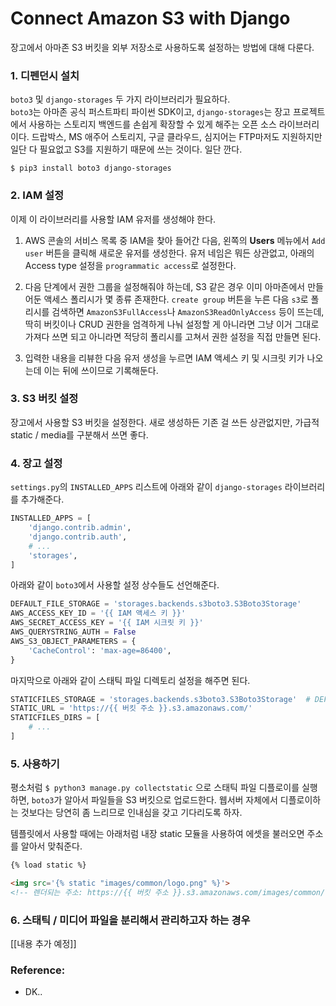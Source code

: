 # Connect Amazon S3 with Django

장고에서 아마존 S3 버킷을 외부 저장소로 사용하도록 설정하는 방법에 대해 다룬다.

### 1. 디펜던시 설치

`boto3` 및 `django-storages` 두 가지 라이브러리가 필요하다.  
`boto3`는 아마존 공식 퍼스트파티 파이썬 SDK이고, `django-storages`는 장고 프로젝트에서 사용하는 스토리지 백엔드를 손쉽게 확장할 수 있게 해주는 오픈 소스 라이브러리이다. 드랍박스, MS 애주어 스토리지, 구글 클라우드, 심지어는 FTP마저도 지원하지만 일단 다 필요없고 S3를 지원하기 때문에 쓰는 것이다. 일단 깐다.

```
$ pip3 install boto3 django-storages
```


### 2. IAM 설정

이제 이 라이브러리를 사용할 IAM 유저를 생성해야 한다.

1. AWS 콘솔의 서비스 목록 중 IAM을 찾아 들어간 다음, 왼쪽의 **Users** 메뉴에서 `Add user` 버튼을 클릭해 새로운 유저를 생성한다. 유저 네임은 뭐든 상관없고, 아래의 Access type 설정을 `programmatic access`로 설정한다.

2. 다음 단계에서 권한 그룹을 설정해줘야 하는데, S3 같은 경우 이미 아마존에서 만들어둔 액세스 폴리시가 몇 종류 존재한다. `create group` 버튼을 누른 다음 `s3`로 폴리시를 검색하면 `AmazonS3FullAccess`나 `AmazonS3ReadOnlyAccess` 등이 뜨는데, 딱히 버킷이나 CRUD 권한을 엄격하게 나눠 설정할 게 아니라면 그냥 이거 그대로 가져다 쓰면 되고 아니라면 적당히 폴리시를 고쳐서 권한 설정을 직접 만들면 된다.

3. 입력한 내용을 리뷰한 다음 유저 생성을 누르면 IAM 액세스 키 및 시크릿 키가 나오는데 이는 뒤에 쓰이므로 기록해둔다.


### 3. S3 버킷 설정

장고에서 사용할 S3 버킷을 설정한다. 새로 생성하든 기존 걸 쓰든 상관없지만, 가급적 static / media를 구분해서 쓰면 좋다.


### 4. 장고 설정

`settings.py`의 `INSTALLED_APPS` 리스트에 아래와 같이 `django-storages` 라이브러리를 추가해준다.

```python
INSTALLED_APPS = [
    'django.contrib.admin',
    'django.contrib.auth',
    # ...
    'storages',
]
```

아래와 같이 `boto3`에서 사용할 설정 상수들도 선언해준다.

```python
DEFAULT_FILE_STORAGE = 'storages.backends.s3boto3.S3Boto3Storage'
AWS_ACCESS_KEY_ID = '{{ IAM 액세스 키 }}'
AWS_SECRET_ACCESS_KEY = '{{ IAM 시크릿 키 }}'
AWS_QUERYSTRING_AUTH = False
AWS_S3_OBJECT_PARAMETERS = {
    'CacheControl': 'max-age=86400',
}
```

마지막으로 아래와 같이 스태틱 파일 디렉토리 설정을 해주면 된다.

```python
STATICFILES_STORAGE = 'storages.backends.s3boto3.S3Boto3Storage'  # DEFAULT_FILE_STORAGE 를 설정했다면 필수는 아님
STATIC_URL = 'https://{{ 버킷 주소 }}.s3.amazonaws.com/'
STATICFILES_DIRS = [
    # ...
]
```


### 5. 사용하기

평소처럼 `$ python3 manage.py collectstatic` 으로 스태틱 파일 디플로이를 실행하면, `boto3`가 알아서 파일들을 S3 버킷으로 업로드한다. 웹서버 자체에서 디플로이하는 것보다는 당연히 좀 느리므로 인내심을 갖고 기다리도록 하자.

템플릿에서 사용할 때에는 아래처럼 내장 static 모듈을 사용하여 에셋을 불러오면 주소를 알아서 맞춰준다.

```html
{% load static %}

<img src='{% static "images/common/logo.png" %}'>
<!-- 렌더되는 주소: https://{{ 버킷 주소 }}.s3.amazonaws.com/images/common/logo.png -->
```


### 6. 스태틱 / 미디어 파일을 분리해서 관리하고자 하는 경우

[[내용 추가 예정]]

### Reference:

 * DK..
